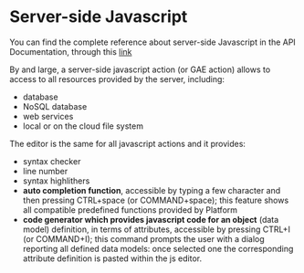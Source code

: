 # Server-side Javascript

You can find the complete reference about server-side Javascript in the API Documentation, through this [link](https://4wsplatform.gitbooks.io/api/content/Email.html "link")



By and large, a server-side javascript action \(or GAE action\) allows to access to all resources provided by the server, including:

* database
* NoSQL database
* web services
* local or on the cloud file system

The editor is the same for all javascript actions and it provides:

* syntax checker
* line number
* syntax highlithers
* **auto completion function**, accessible by typing a few character and then pressing CTRL+space \(or COMMAND+space\); this feature shows all compatible predefined functions provided by Platform
* **code generator which provides javascript code for an object** \(data model\) definition, in terms of attributes, accessible by pressing CTRL+I \(or COMMAND+I\); this command prompts the user with a dialog reporting all defined data models: once selected one the corresponding attribute definition is pasted within the js editor.





